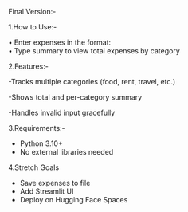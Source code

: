 Final Version:-

1.How to Use:-

• Enter expenses in the format:  
• Type  summary to view total expenses by category

2.Features:-

-Tracks multiple categories (food, rent, travel, etc.)

-Shows total and per-category summary

-Handles invalid input gracefully

3.Requirements:-
- Python 3.10+
- No external libraries needed
  
4.Stretch Goals
- Save expenses to file
- Add Streamlit UI
- Deploy on Hugging Face Spaces





